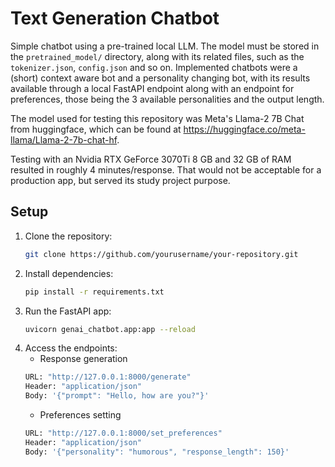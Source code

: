# Text Generation Chatbot

Simple chatbot using a pre-trained local LLM. The model must be stored in the `pretrained_model/` directory, 
along with its related files, such as the `tokenizer.json`, `config.json` and so on. Implemented chatbots were
a (short) context aware bot and a personality changing bot, with its results available through a local FastAPI endpoint
along with an endpoint for preferences, those being the 3 available personalities and the output length.

The model used for testing this repository was Meta's Llama-2 7B Chat from huggingface, which can be found at https://huggingface.co/meta-llama/Llama-2-7b-chat-hf.

Testing with an Nvidia RTX GeForce 3070Ti 8 GB and 32 GB of RAM resulted in roughly 4 minutes/response. That would not
be acceptable for a production app, but served its study project purpose.

## Setup

1. Clone the repository:
   ```bash
   git clone https://github.com/yourusername/your-repository.git
   
2. Install dependencies:
    ```bash
    pip install -r requirements.txt

3. Run the FastAPI app:
    ```bash
   uvicorn genai_chatbot.app:app --reload

4. Access the endpoints:
   - Response generation
   ```bash
   URL: "http://127.0.0.1:8000/generate" 
   Header: "application/json"
   Body: '{"prompt": "Hello, how are you?"}'
   ```
   - Preferences setting
   ```bash
   URL: "http://127.0.0.1:8000/set_preferences"
   Header: "application/json"
   Body: '{"personality": "humorous", "response_length": 150}'
   ```